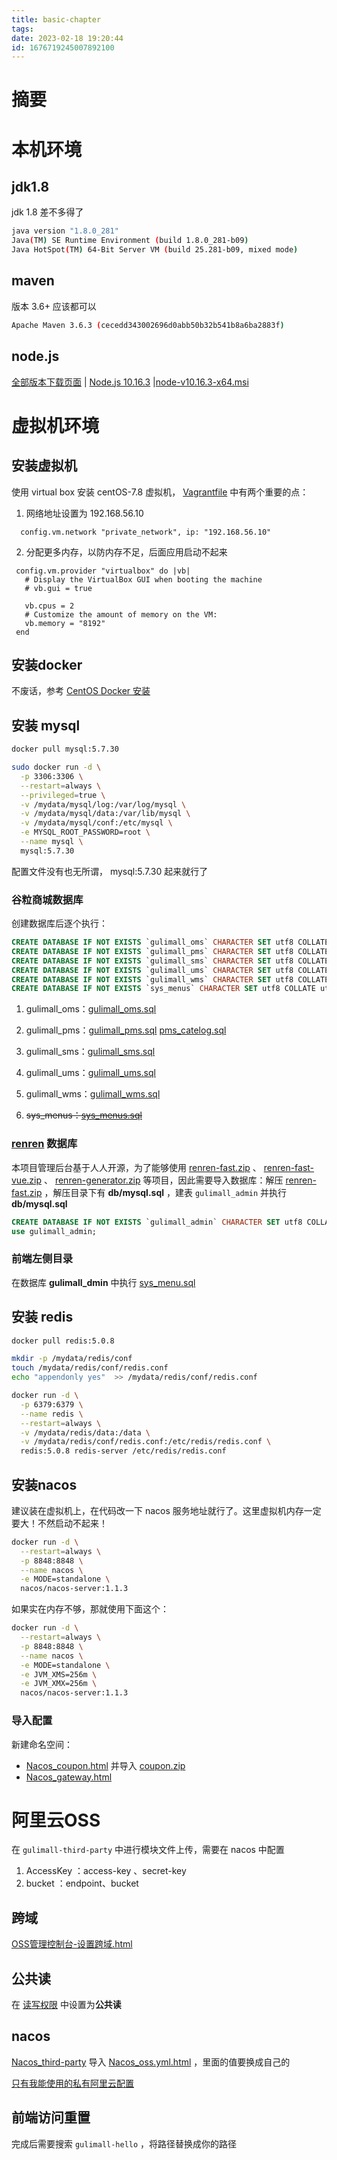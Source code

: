 ```yaml
---
title: basic-chapter
tags: 
date: 2023-02-18 19:20:44
id: 1676719245007892100
---
```

# 摘要

# 本机环境

## jdk1.8

jdk 1.8 差不多得了

```sh
java version "1.8.0_281"
Java(TM) SE Runtime Environment (build 1.8.0_281-b09)
Java HotSpot(TM) 64-Bit Server VM (build 25.281-b09, mixed mode)
```

## maven

版本 3.6+ 应该都可以

```sh
Apache Maven 3.6.3 (cecedd343002696d0abb50b32b541b8a6ba2883f)
```

## node.js

[全部版本下载页面](https://nodejs.org/zh-cn/download/releases/) | [Node.js 10.16.3](https://nodejs.org/download/release/v10.16.3/) |[node-v10.16.3-x64.msi](https://nodejs.org/download/release/v10.16.3/node-v10.16.3-x64.msi) 

# 虚拟机环境

## 安装虚拟机

使用 virtual box 安装 centOS-7.8 虚拟机， [Vagrantfile](Vagrantfile) 中有两个重要的点：

1. 网络地址设置为 192.168.56.10

```
  config.vm.network "private_network", ip: "192.168.56.10"
```

2. 分配更多内存，以防内存不足，后面应用启动不起来

```
 config.vm.provider "virtualbox" do |vb|
   # Display the VirtualBox GUI when booting the machine
   # vb.gui = true
 
   vb.cpus = 2
   # Customize the amount of memory on the VM:
   vb.memory = "8192"
 end
```

## 安装docker

不废话，参考 [CentOS Docker 安装](https://www.runoob.com/docker/centos-docker-install.html) 

## 安装 mysql

```sh
docker pull mysql:5.7.30
```

```sh
sudo docker run -d \
  -p 3306:3306 \
  --restart=always \
  --privileged=true \
  -v /mydata/mysql/log:/var/log/mysql \
  -v /mydata/mysql/data:/var/lib/mysql \
  -v /mydata/mysql/conf:/etc/mysql \
  -e MYSQL_ROOT_PASSWORD=root \
  --name mysql \
  mysql:5.7.30
```

配置文件没有也无所谓， mysql:5.7.30 起来就行了

### 谷粒商城数据库

创建数据库后逐个执行：

```sql
CREATE DATABASE IF NOT EXISTS `gulimall_oms` CHARACTER SET utf8 COLLATE utf8_general_ci;
CREATE DATABASE IF NOT EXISTS `gulimall_pms` CHARACTER SET utf8 COLLATE utf8_general_ci;
CREATE DATABASE IF NOT EXISTS `gulimall_sms` CHARACTER SET utf8 COLLATE utf8_general_ci;
CREATE DATABASE IF NOT EXISTS `gulimall_ums` CHARACTER SET utf8 COLLATE utf8_general_ci;
CREATE DATABASE IF NOT EXISTS `gulimall_wms` CHARACTER SET utf8 COLLATE utf8_general_ci;
CREATE DATABASE IF NOT EXISTS `sys_menus` CHARACTER SET utf8 COLLATE utf8_general_ci;
```

1.  gulimall_oms：[gulimall_oms.sql](assets\data\gulimall_oms.sql) 

2.  gulimall_pms：[gulimall_pms.sql](assets\data\gulimall_pms.sql) [pms_catelog.sql](assets\data\pms_catelog.sql) 
3.  gulimall_sms：[gulimall_sms.sql](assets\data\gulimall_sms.sql) 
4.  gulimall_ums：[gulimall_ums.sql](assets\data\gulimall_ums.sql) 
5.  gulimall_wms：[gulimall_wms.sql](assets\data\gulimall_wms.sql) 
6.  ~~sys_menus：[sys_menus.sql](assets\data\sys_menus.sql)~~ 

### [renren](https://gitee.com/renrenio) 数据库

本项目管理后台基于人人开源，为了能够使用 [renren-fast.zip](assets\data\renren-fast.zip) 、 [renren-fast-vue.zip](assets\data\renren-fast-vue.zip) 、 [renren-generator.zip](assets\data\renren-generator.zip) 等项目，因此需要导入数据库：解压  [renren-fast.zip](assets\data\renren-fast.zip) ，解压目录下有 **db/mysql.sql** ，建表 `gulimall_admin` 并执行  **db/mysql.sql** 

```sql
CREATE DATABASE IF NOT EXISTS `gulimall_admin` CHARACTER SET utf8 COLLATE utf8_general_ci;
use gulimall_admin;
```

### 前端左侧目录

在数据库 **gulimall_dmin** 中执行  [sys_menu.sql](assets\data\sys_menu.sql) 

## 安装 redis

```sh
docker pull redis:5.0.8
```

```sh
mkdir -p /mydata/redis/conf
touch /mydata/redis/conf/redis.conf
echo "appendonly yes"  >> /mydata/redis/conf/redis.conf

docker run -d \
  -p 6379:6379 \
  --name redis \
  --restart=always \
  -v /mydata/redis/data:/data \
  -v /mydata/redis/conf/redis.conf:/etc/redis/redis.conf \
  redis:5.0.8 redis-server /etc/redis/redis.conf
```

## 安装nacos

建议装在虚拟机上，在代码改一下 nacos 服务地址就行了。这里虚拟机内存一定要大！不然启动不起来！

```sh
docker run -d \
  --restart=always \
  -p 8848:8848 \
  --name nacos \
  -e MODE=standalone \
  nacos/nacos-server:1.1.3
```

如果实在内存不够，那就使用下面这个：

```sh
docker run -d \
  --restart=always \
  -p 8848:8848 \
  --name nacos \
  -e MODE=standalone \
  -e JVM_XMS=256m \
  -e JVM_XMX=256m \
  nacos/nacos-server:1.1.3
```

### 导入配置

新建命名空间：

-  [Nacos_coupon.html](assets\data\Nacos_coupon.html) 并导入 [coupon.zip](assets\data\coupon.zip) 
-  [Nacos_gateway.html](assets\data\Nacos_gateway.html) 

# 阿里云OSS

在 `gulimall-third-party` 中进行模块文件上传，需要在 nacos 中配置

1.  AccessKey ：access-key 、secret-key
2.  bucket ：endpoint、bucket

## 跨域

 [OSS管理控制台-设置跨域.html](assets\data\OSS管理控制台-设置跨域.html) 

## 公共读

在 [读写权限](assets\data\OSS管理控制台-读写权限.html) 中设置为**公共读** 

## nacos

 [Nacos_third-party](assets\data\Nacos_third-party.html) 导入  [Nacos_oss.yml.html](assets\data\Nacos_oss.yml.html) ，里面的值要换成自己的

 [只有我能使用的私有阿里云配置](assets\private\nacos_config_export_20210729225748.zip) 

## 前端访问重置

完成后需要搜索 `gulimall-hello` ，将路径替换成你的路径





